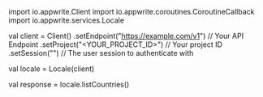 import io.appwrite.Client
import io.appwrite.coroutines.CoroutineCallback
import io.appwrite.services.Locale

val client = Client()
    .setEndpoint("https://example.com/v1") // Your API Endpoint
    .setProject("<YOUR_PROJECT_ID>") // Your project ID
    .setSession("") // The user session to authenticate with

val locale = Locale(client)

val response = locale.listCountries()

